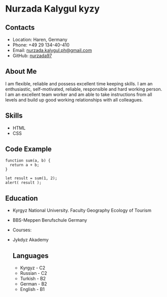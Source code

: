 # Nurzada Kalygul kyzy

## Contacts
- Location: Haren, Germany
- Phone: +49 29 134-40-410
- Email: nurzada.kalygul.ph@gmail.com
- GitHub: [nurzada97](https://github.com/nurzada97)

## About Me
I am flexible, reliable and possess excellent time keeping skills. I am an enthusiastic, self-motivated, reliable, responsible and hard working person. I am an excellent team worker and am able to take instructions from all levels and build up good working relationships with all colleagues. 

## Skills
- HTML
- CSS


## Code Example
```
function sum(a, b) {
  return a + b;
}

let result = sum(1, 2);
alert( result );
```


## Education 
- Kyrgyz National University. Faculty Geography Ecology of Tourism
- BBS-Meppen Berufschule Germany
- Courses:
- Jykdyz Akademy
  
  
  ## Languages
  - Kyrgyz - C2
  - Russian - C2
  - Turkish - B2
  - German - B2
  - English - B1